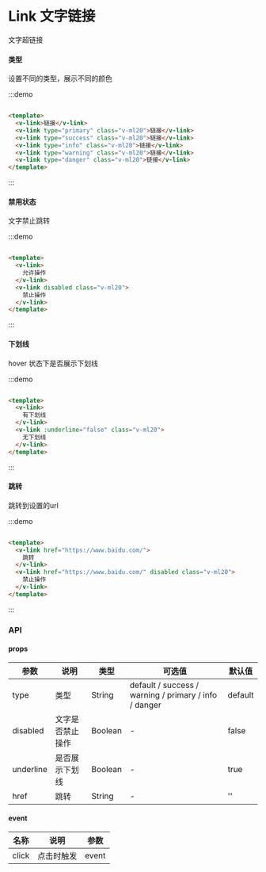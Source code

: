 # Link 文字链接

文字超链接

#### 类型

设置不同的类型，展示不同的颜色

:::demo

```html

<template>
  <v-link>链接</v-link>
  <v-link type="primary" class="v-ml20">链接</v-link>
  <v-link type="success" class="v-ml20">链接</v-link>
  <v-link type="info" class="v-ml20">链接</v-link>
  <v-link type="warning" class="v-ml20">链接</v-link>
  <v-link type="danger" class="v-ml20">链接</v-link>
</template>
```

:::

#### 禁用状态

文字禁止跳转

:::demo

```html

<template>
  <v-link>
    允许操作
  </v-link>
  <v-link disabled class="v-ml20">
    禁止操作
  </v-link>
</template>
```

:::

#### 下划线

hover 状态下是否展示下划线

:::demo

```html

<template>
  <v-link>
    有下划线
  </v-link>
  <v-link :underline="false" class="v-ml20">
    无下划线
  </v-link>
</template>
```

:::

#### 跳转

跳转到设置的url

:::demo

```html

<template>
  <v-link href="https://www.baidu.com/">
    跳转
  </v-link>
  <v-link href="https://www.baidu.com/" disabled class="v-ml20">
    禁止操作
  </v-link>
</template>
```

:::

### API

#### props

| 参数      | 说明          | 类型      | 可选值                           | 默认值  |
|---------- |-------------- |---------- |--------------------------------  |-------- |
| type| 类型 | String | default / success / warning / primary / info / danger | default |
| disabled | 文字是否禁止操作 | Boolean | - | false |
| underline | 是否展示下划线 | Boolean | - | true |
| href | 跳转 | String | - | '' |

#### event

| 名称 | 说明 | 参数 |
|---------- |-------- |---------- |
| click | 点击时触发 | event |
